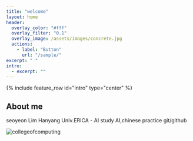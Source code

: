 ```yaml
---
title: "welcome"
layout: home
header:
  overlay_color: "#fff"
  overlay_filter: "0.1"
  overlay_image: /assets/images/concrete.jpg
  actions:
    - label: "Button"
      url: "/sample/"
excerpt: " "
intro:
  - excerpt: ""
---
```


{% include feature_row id="intro" type="center" %}

## About me
seoyeon Lim
Hanyang Univ.ERICA - AI
study AI,chinese
practice git/github

![collegeofcomputing](/assets/images/collegeofcomputing.jpg)
